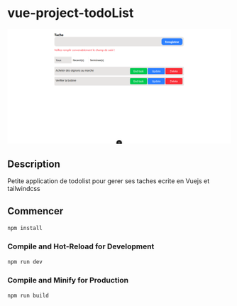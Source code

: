 # vue-project-todoList

![Texte alternatif](public/img/overview.png)

## Description

Petite application de todolist pour gerer ses taches ecrite en Vuejs et tailwindcss

## Commencer

```sh
npm install
```

### Compile and Hot-Reload for Development

```sh
npm run dev
```

### Compile and Minify for Production

```sh
npm run build
```

